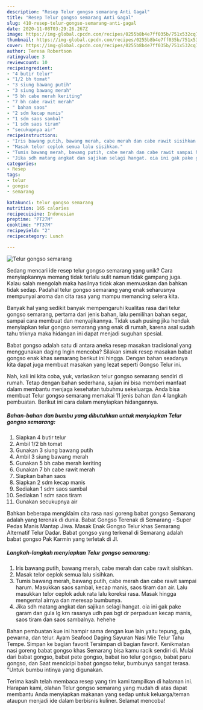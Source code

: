 ```yaml
---
description: "Resep Telur gongso semarang Anti Gagal"
title: "Resep Telur gongso semarang Anti Gagal"
slug: 410-resep-telur-gongso-semarang-anti-gagal
date: 2020-11-08T03:29:26.267Z
image: https://img-global.cpcdn.com/recipes/0255b8b4e7ff035b/751x532cq70/telur-gongso-semarang-foto-resep-utama.jpg
thumbnail: https://img-global.cpcdn.com/recipes/0255b8b4e7ff035b/751x532cq70/telur-gongso-semarang-foto-resep-utama.jpg
cover: https://img-global.cpcdn.com/recipes/0255b8b4e7ff035b/751x532cq70/telur-gongso-semarang-foto-resep-utama.jpg
author: Teresa Robertson
ratingvalue: 3
reviewcount: 10
recipeingredient:
- "4 butir telur"
- "1/2 bh tomat"
- "3 siung bawang putih"
- "3 siung bawang merah"
- "5 bh cabe merah keriting"
- "7 bh cabe rawit merah"
- " bahan saos"
- "2 sdm kecap manis"
- "1 sdm saos sambal"
- "1 sdm saos tiram"
- "secukupnya air"
recipeinstructions:
- "Iris bawang putih, bawang merah, cabe merah dan cabe rawit sisihkan."
- "Masak telor ceplok semua lalu sisihkan."
- "Tumis bawang merah, bawang putih, cabe merah dan cabe rawit sampai harum. Masukkan saos sambal, kecap manis, saos tiram dan air. Lalu masukkan telor ceplok aduk rata lalu koreksi rasa. Masak hingga mengental airnya dan meresap bumbunya."
- "Jika sdh matang angkat dan sajikan selagi hangat. oia ini gak pake garam dan gula lg krn rasanya udh pas bgt dr perpaduan kecap manis, saos tiram dan saos sambalnya. hehehe"
categories:
- Resep
tags:
- telur
- gongso
- semarang

katakunci: telur gongso semarang 
nutrition: 165 calories
recipecuisine: Indonesian
preptime: "PT27M"
cooktime: "PT37M"
recipeyield: "2"
recipecategory: Lunch

---
```



![Telur gongso semarang](https://img-global.cpcdn.com/recipes/0255b8b4e7ff035b/751x532cq70/telur-gongso-semarang-foto-resep-utama.jpg)

Sedang mencari ide resep telur gongso semarang yang unik? Cara menyiapkannya memang tidak terlalu sulit namun tidak gampang juga. Kalau salah mengolah maka hasilnya tidak akan memuaskan dan bahkan tidak sedap. Padahal telur gongso semarang yang enak seharusnya mempunyai aroma dan cita rasa yang mampu memancing selera kita.

Banyak hal yang sedikit banyak mempengaruhi kualitas rasa dari telur gongso semarang, pertama dari jenis bahan, lalu pemilihan bahan segar, sampai cara membuat dan menyajikannya. Tidak usah pusing jika hendak menyiapkan telur gongso semarang yang enak di rumah, karena asal sudah tahu triknya maka hidangan ini dapat menjadi suguhan spesial.

Babat gongso adalah satu di antara aneka resep masakan tradisional yang menggunakan daging Ingin mencoba? Silakan simak resep masakan babat gongso enak khas semarang berikut ini hingga. Dengan bahan seadanya kita dapat juga membuat masakan yang lezat seperti Gongso Telur ini.


Nah, kali ini kita coba, yuk, variasikan telur gongso semarang sendiri di rumah. Tetap dengan bahan sederhana, sajian ini bisa memberi manfaat dalam membantu menjaga kesehatan tubuhmu sekeluarga. Anda bisa membuat Telur gongso semarang memakai 11 jenis bahan dan 4 langkah pembuatan. Berikut ini cara dalam menyiapkan hidangannya.

<!--inarticleads1-->

##### Bahan-bahan dan bumbu yang dibutuhkan untuk menyiapkan Telur gongso semarang:

1. Siapkan 4 butir telur
1. Ambil 1/2 bh tomat
1. Gunakan 3 siung bawang putih
1. Ambil 3 siung bawang merah
1. Gunakan 5 bh cabe merah keriting
1. Gunakan 7 bh cabe rawit merah
1. Siapkan  bahan saos
1. Siapkan 2 sdm kecap manis
1. Sediakan 1 sdm saos sambal
1. Sediakan 1 sdm saos tiram
1. Gunakan secukupnya air


Bahkan beberapa mengklaim cita rasa nasi goreng babat gongso Semarang adalah yang terenak di dunia. Babat Gongso Terenak di Semarang - Super Pedas Manis Mantap Jiwa. Masak Enak Gongso Telur khas Semarang Alternatif Telur Dadar. Babat gongso yang terkenal di Semarang adalah babat gongso Pak Karmin yang terletak di Jl. 

<!--inarticleads2-->

##### Langkah-langkah menyiapkan Telur gongso semarang:

1. Iris bawang putih, bawang merah, cabe merah dan cabe rawit sisihkan.
1. Masak telor ceplok semua lalu sisihkan.
1. Tumis bawang merah, bawang putih, cabe merah dan cabe rawit sampai harum. Masukkan saos sambal, kecap manis, saos tiram dan air. Lalu masukkan telor ceplok aduk rata lalu koreksi rasa. Masak hingga mengental airnya dan meresap bumbunya.
1. Jika sdh matang angkat dan sajikan selagi hangat. oia ini gak pake garam dan gula lg krn rasanya udh pas bgt dr perpaduan kecap manis, saos tiram dan saos sambalnya. hehehe


Bahan pembuatan kue ini hampir sama dengan kue lain yaitu tepung, gula, pewarna, dan telur. Ayam Seafood Daging Sayuran Nasi Mie Telur Tahu Tempe. Simpan ke bagian favorit Tersimpan di bagian favorit. Kenikmatan nasi goreng babat gongso khas Semarang bisa kamu racik sendiri di. Mulai dari babat gongso, babat pete gongso, babat iso telur gongso, babat paru gongso, dan Saat mencicipi babat gongso telur, bumbunya sangat terasa. &#34;Untuk bumbu intinya yang digunakan. 

Terima kasih telah membaca resep yang tim kami tampilkan di halaman ini. Harapan kami, olahan Telur gongso semarang yang mudah di atas dapat membantu Anda menyiapkan makanan yang sedap untuk keluarga/teman ataupun menjadi ide dalam berbisnis kuliner. Selamat mencoba!
